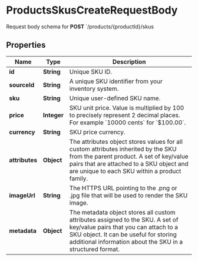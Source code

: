 

# ProductsSkusCreateRequestBody

Request body schema for **POST** `/products/{productId}/skus

## Properties

| Name | Type | Description |
|------------ | ------------- | ------------- |
|**id** | **String** | Unique SKU ID. |
|**sourceId** | **String** | A unique SKU identifier from your inventory system. |
|**sku** | **String** | Unique user-defined SKU name. |
|**price** | **Integer** | SKU unit price. Value is multiplied by 100 to precisely represent 2 decimal places. For example &#x60;10000 cents&#x60; for &#x60;$100.00&#x60;. |
|**currency** | **String** | SKU price currency. |
|**attributes** | **Object** | The attributes object stores values for all custom attributes inherited by the SKU from the parent product. A set of key/value pairs that are attached to a SKU object and are unique to each SKU within a product family. |
|**imageUrl** | **String** | The HTTPS URL pointing to the .png or .jpg file that will be used to render the SKU image. |
|**metadata** | **Object** | The metadata object stores all custom attributes assigned to the SKU. A set of key/value pairs that you can attach to a SKU object. It can be useful for storing additional information about the SKU in a structured format. |



